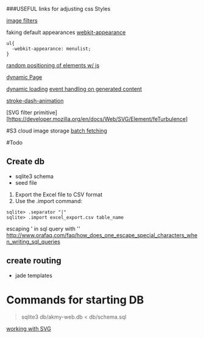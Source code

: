 
###USEFUL links for adjusting css Styles

[image filters](http://www.w3schools.com/cssref/playit.asp?filename=playcss_filter&preval=blur)

faking default appearances
[webkit-appearance](https://css-tricks.com/almanac/properties/a/appearance/)

```
ul{
  -webkit-appearance: menulist;
}
```

[random positioning of elements w/ js](http://stackoverflow.com/questions/4796743/random-position-of-divs-in-javascript)

[dynamic Page](https://css-tricks.com/rethinking-dynamic-page-replacing-content/)


[dynamic loading](http://stackoverflow.com/questions/8988855/include-another-html-file-in-a-html-file)
[event handling on generated content](http://stackoverflow.com/questions/6658752/click-event-doesnt-work-on-dynamically-generated-elements)


[stroke-dash-animation](https://css-tricks.com/almanac/properties/s/stroke-dasharray/)

[SVG filter primitive][https://developer.mozilla.org/en/docs/Web/SVG/Element/feTurbulence]



#S3 cloud image storage
[batch fetching](http://stackoverflow.com/questions/32702431/display-images-fetched-from-s3)

#Todo

## Create db
 - sqlite3 schema
 - seed file
 1. Export the Excel file to CSV format
 2. Use the .import command:
  >
    sqlite> .separator "|"
    sqlite> .import excel_export.csv table_name

escaping ' in sql query with ''
http://www.orafaq.com/faq/how_does_one_escape_special_characters_when_writing_sql_queries

## create routing
 - jade templates


# Commands for starting DB

> sqlite3 db/akmy-web.db < db/schema.sql


[working with SVG ](http://stackoverflow.com/questions/4476526/do-i-use-img-object-or-embed-for-svg-files)

